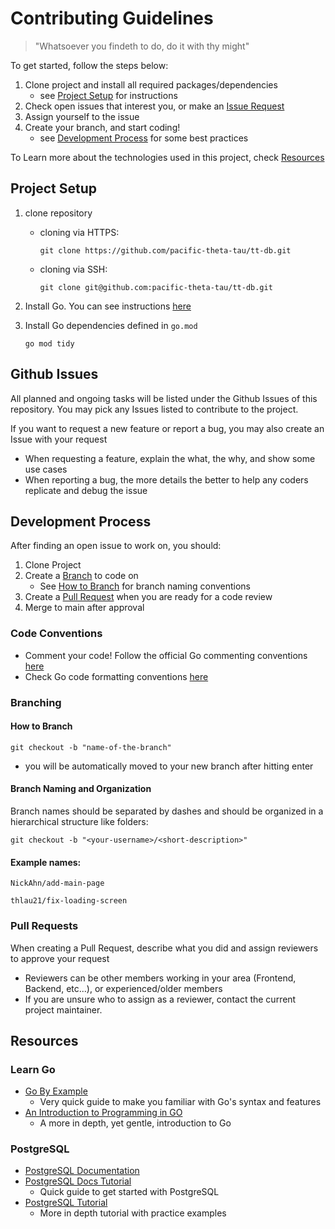 # Contributing Guidelines
> "Whatsoever you findeth to do, do it with thy might"

To get started, follow the steps below:

1. Clone project and install all required packages/dependencies 
    * see [Project Setup](#project-setup) for instructions
2. Check open issues that interest you, or make an [Issue Request](#github-issues)
3. Assign yourself to the issue
4. Create your branch, and start coding!
    * see [Development Process](#development-process) for some best practices

To Learn more about the technologies used in this project, check [Resources](#resources)

## Project Setup
1. clone repository
    - cloning via HTTPS:
        ```
        git clone https://github.com/pacific-theta-tau/tt-db.git
        ```

    - cloning via SSH:
        ```
        git clone git@github.com:pacific-theta-tau/tt-db.git
        ```

2. Install Go. You can see instructions [here](https://go.dev/doc/install)

3. Install Go dependencies defined in `go.mod`
    ```
    go mod tidy
    ```


## Github Issues
All planned and ongoing tasks will be listed under the Github Issues of this repository. You may pick any Issues listed to contribute to the project.

If you want to request a new feature or report a bug, you may also create an Issue with your request
* When requesting a feature, explain the what, the why, and show some use cases
* When reporting a bug, the more details the better to help any coders replicate and debug the issue

## Development Process
After finding an open issue to work on, you should:

1. Clone Project
2. Create a [Branch](#how-to-branch) to code on
    * See [How to Branch](#how-to-branch) for branch naming conventions
3. Create a [Pull Request](#pull-requests) when you are ready for a code review
4. Merge to main after approval

### Code Conventions
* Comment your code! Follow the official Go commenting conventions [here](https://go.dev/blog/godoc)
* Check Go code formatting conventions [here](https://go.dev/doc/effective_go)

### Branching 
#### How to Branch
`git checkout -b "name-of-the-branch"`
- you will be automatically moved to your new branch after hitting enter

#### **Branch Naming and Organization**
Branch names should be separated by dashes and should be organized in a hierarchical structure like folders:

```git checkout -b "<your-username>/<short-description>"```

#### **Example names:**

`NickAhn/add-main-page`

`thlau21/fix-loading-screen`

### Pull Requests
When creating a Pull Request, describe what you did and assign reviewers to approve your request
* Reviewers can be other members working in your area (Frontend, Backend, etc...), or experienced/older members
* If you are unsure who to assign as a reviewer, contact the current project maintainer.

## Resources
### Learn Go
* [Go By Example]()
    * Very quick guide to make you familiar with Go's syntax and features
* [An Introduction to Programming in GO](https://www.golang-book.com/books/intro)
    * A more in depth, yet gentle, introduction to Go

### PostgreSQL
* [PostgreSQL Documentation](https://www.postgresql.org/docs/)
* [PostgreSQL Docs Tutorial](https://www.postgresql.org/docs/current/tutorial-start.html)
    * Quick guide to get started with PostgreSQL
* [PostgreSQL Tutorial](https://www.postgresqltutorial.com/)
    * More in depth tutorial with practice examples

